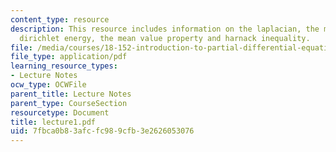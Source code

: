 ```yaml
---
content_type: resource
description: This resource includes information on the laplacian, the maximum principle,
  dirichlet energy, the mean value property and harnack inequality.
file: /media/courses/18-152-introduction-to-partial-differential-equations-fall-2005/7fbca0b83afcfc989cfb3e2626053076_lecture1.pdf
file_type: application/pdf
learning_resource_types:
- Lecture Notes
ocw_type: OCWFile
parent_title: Lecture Notes
parent_type: CourseSection
resourcetype: Document
title: lecture1.pdf
uid: 7fbca0b8-3afc-fc98-9cfb-3e2626053076
---
```

